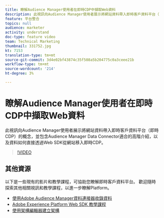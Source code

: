 ```yaml
---
title: 瞭解Audience Manager使用者在即時CDP中擷取Web資料
description: 此視訊向Audience Manager使用者展示將網站資料帶入即時客戶資料平台（即時CDP）的概念，並包含Audience Manager Data Connector適合的高階介紹，以及資料如何直接透過Web SDK從網站移入即時CDP。
feature: 平台整合
topics: null
audience: marketer
activity: understand
doc-type: feature video
team: Technical Marketing
thumbnail: 331752.jpg
kt: 7153
translation-type: tm+mt
source-git-commit: 3d4e02bf43874c35f508a5b204775c0a3ceee21b
workflow-type: tm+mt
source-wordcount: '214'
ht-degree: 3%

---
```



# 瞭解Audience Manager使用者在即時CDP中擷取Web資料

此視訊向Audience Manager使用者展示將網站資料帶入即時客戶資料平台（即時CDP）的概念，並包含Audience Manager Data Connector適合的高階介紹，以及資料如何直接透過Web SDK從網站移入即時CDP。

>[!VIDEO](https://video.tv.adobe.com/v/331752/?quality=12&learn=on)

## 其他資源

以下是一些現有的影片和教學課程，可協助您瞭解即時客戶資料平台。 歡迎隨時探索其他相關視訊和教學課程，以進一步瞭解Platform。

* [使用Adobe Audience Manager資料連接器收錄資料](https://experienceleague.adobe.com/docs/platform-learn/tutorials/sources/ingest-data-from-aam.html?lang=en#sources)
* [Adobe Experience Platform Web SDK 教學課程](https://experienceleague.adobe.com/docs/web-sdk-learn/tutorials/overview.html?lang=en)
* [使用架構編輯器建立架構](https://experienceleague.adobe.com/docs/experience-platform/xdm/tutorials/create-schema-ui.html?lang=en#getting-started)
